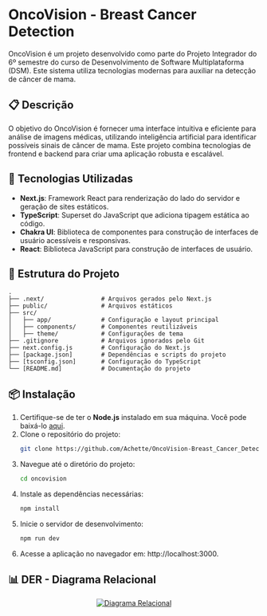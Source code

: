 # OncoVision - Breast Cancer Detection

OncoVision é um projeto desenvolvido como parte do Projeto Integrador do 6º semestre do curso de Desenvolvimento de Software Multiplataforma (DSM). Este sistema utiliza tecnologias modernas para auxiliar na detecção de câncer de mama.

## 📋 Descrição

O objetivo do OncoVision é fornecer uma interface intuitiva e eficiente para análise de imagens médicas, utilizando inteligência artificial para identificar possíveis sinais de câncer de mama. Este projeto combina tecnologias de frontend e backend para criar uma aplicação robusta e escalável.

## 🚀 Tecnologias Utilizadas

- **Next.js**: Framework React para renderização do lado do servidor e geração de sites estáticos.
- **TypeScript**: Superset do JavaScript que adiciona tipagem estática ao código.
- **Chakra UI**: Biblioteca de componentes para construção de interfaces de usuário acessíveis e responsivas.
- **React**: Biblioteca JavaScript para construção de interfaces de usuário.

## 📂 Estrutura do Projeto

```plaintext
.
├── .next/                # Arquivos gerados pelo Next.js
├── public/               # Arquivos estáticos
├── src/
│   ├── app/              # Configuração e layout principal
│   ├── components/       # Componentes reutilizáveis
│   ├── theme/            # Configurações de tema
├── .gitignore            # Arquivos ignorados pelo Git
├── next.config.js        # Configuração do Next.js
├── [package.json]        # Dependências e scripts do projeto
├── [tsconfig.json]       # Configuração do TypeScript
└── [README.md]           # Documentação do projeto
```

## 📦 Instalação

1. Certifique-se de ter o **Node.js** instalado em sua máquina. Você pode baixá-lo [aqui](https://nodejs.org/).
2. Clone o repositório do projeto:
   ```bash
   git clone https://github.com/Achette/OncoVision-Breast_Cancer_Detection.git
   ```
3. Navegue até o diretório do projeto:
   ```bash
   cd oncovision
   ```
4. Instale as dependências necessárias:
   ```bash
   npm install
   ```
5. Inicie o servidor de desenvolvimento:
   ```bash
   npm run dev
   ```
6. Acesse a aplicação no navegador em: http://localhost:3000.

## 📊 DER - Diagrama Relacional

<div align="center">
  <a href="https://mermaid.live/edit#pako:eNqNVM1u2zAMfhWBp7RLDTux41i3oj1stwHdLpuHgrUYR6gtGbKctQ3yQHuOvdhk52f2bKDTSeL3kfxEUtpDpgUBh6zAur6XmBssU8Xc6izsa02G7Y-Wdn14sEaqnDXOrrCkMVI5t5_aiB5iKJe1JTO76hkLnUs1u2KcnRytfiZ1JBxS1RfxSVWNvUeLAyWbQqNlJaF6NChkU09jll5sY2garMjIkpy0aRgN4TRSl1rbraK6nlT82ZCQmZVaDSRLZVl1gca1K_CJip7Z3Zm-OIEsc0IsiUe076T76AqtzesoqxT_E7ZDc7KnKF13RrG__5jUcNvYLSkrM2y5D2R2MqOBjssYnIdnfhmWNtFOD0Qe52OaOp6YzmWHhRTt3Vr7rENb9pPWhevZO5WbUnzq1ewygMOC_BOxeyspBCmwmxu38T3v2u17s8DZBt-mycGAeW4jZ5ZO77EXJoXrvtvf5-HuijWhQDb2Oofs5Rypy7Syv3-VPYWON91Y7r4AHBLHtexIMIfcSAHcmobmUJIpsT1CV-kUXHT3jwB3W4HmOYVUHZxPheqb1uXZzegm3wLfYFG7U1O1fT79VxcKKUHmTjfKAo-SLgTwPbwAj9een8RhHATLcBEESTyHV-ArL17762W0CBaLKIiiVXSYw1uX1PeSMFz74TLw42S9CqPDH0UenbU">
    <img src="https://mermaid.ink/img/pako:eNqNVM1u2zAMfhWBp7RLDTux41i3oj1stwHdLpuHgrUYR6gtGbKctQ3yQHuOvdhk52f2bKDTSeL3kfxEUtpDpgUBh6zAur6XmBssU8Xc6izsa02G7Y-Wdn14sEaqnDXOrrCkMVI5t5_aiB5iKJe1JTO76hkLnUs1u2KcnRytfiZ1JBxS1RfxSVWNvUeLAyWbQqNlJaF6NChkU09jll5sY2garMjIkpy0aRgN4TRSl1rbraK6nlT82ZCQmZVaDSRLZVl1gca1K_CJip7Z3Zm-OIEsc0IsiUe076T76AqtzesoqxT_E7ZDc7KnKF13RrG__5jUcNvYLSkrM2y5D2R2MqOBjssYnIdnfhmWNtFOD0Qe52OaOp6YzmWHhRTt3Vr7rENb9pPWhevZO5WbUnzq1ewygMOC_BOxeyspBCmwmxu38T3v2u17s8DZBt-mycGAeW4jZ5ZO77EXJoXrvtvf5-HuijWhQDb2Oofs5Rypy7Syv3-VPYWON91Y7r4AHBLHtexIMIfcSAHcmobmUJIpsT1CV-kUXHT3jwB3W4HmOYVUHZxPheqb1uXZzegm3wLfYFG7U1O1fT79VxcKKUHmTjfKAo-SLgTwPbwAj9een8RhHATLcBEESTyHV-ArL17762W0CBaLKIiiVXSYw1uX1PeSMFz74TLw42S9CqPDH0UenbU?type=png" alt="Diagrama Relacional">
  </a>
</div>